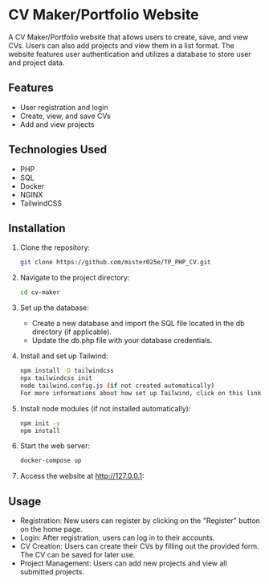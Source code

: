 # CV Maker/Portfolio Website

A CV Maker/Portfolio website that allows users to create, save, and view CVs. Users can also add projects and view them in a list format. The website features user authentication and utilizes a database to store user and project data.

## Features

- User registration and login
- Create, view, and save CVs
- Add and view projects

## Technologies Used

- PHP
- SQL
- Docker
- NGINX
- TailwindCSS

## Installation

1. Clone the repository:

   ```bash
   git clone https://github.com/mister025e/TP_PHP_CV.git

2. Navigate to the project directory:

    ```bash
    cd cv-maker

3. Set up the database:
    - Create a new database and import the SQL file located in the db directory (if applicable).
    - Update the db.php file with your database credentials.

4. Install and set up Tailwind:

    ```bash
    npm install -D tailwindcss
    npx tailwindcss init
    node tailwind.config.js (if not created automatically)
    For more informations about how set up Tailwind, click on this link https://tailwindcss.com/docs/installation

5. Install node modules (if not installed automatically):

    ```bash
    npm init -y
    npm install

6. Start the web server:

    ```bash
    docker-compose up

7. Access the website at http://127.0.0.1:

## Usage

- Registration: New users can register by clicking on the "Register" button on the home page.
- Login: After registration, users can log in to their accounts.
- CV Creation: Users can create their CVs by filling out the provided form. The CV can be saved for later use.
- Project Management: Users can add new projects and view all submitted projects.